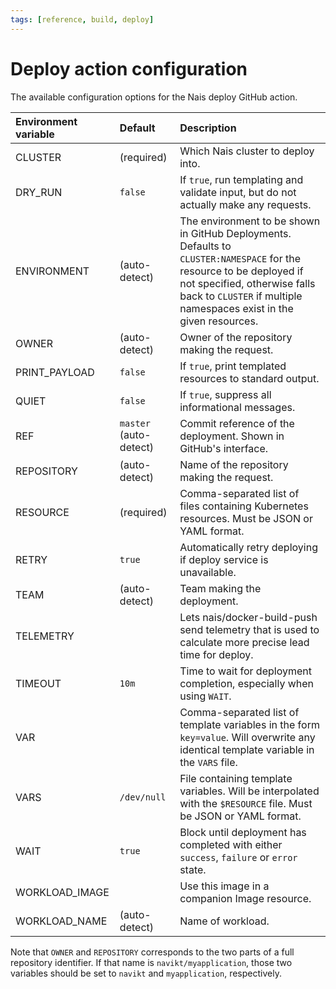 ```yaml
---
tags: [reference, build, deploy]
---
```


# Deploy action configuration

The available configuration options for the Nais deploy GitHub action.

| Environment variable | Default                | Description                                                                                                                                                                                                                 |
|:---------------------|:-----------------------|:----------------------------------------------------------------------------------------------------------------------------------------------------------------------------------------------------------------------------|
| CLUSTER              | (required)             | Which Nais cluster to deploy into.                                                                                                                                                                                          |
| DRY_RUN              | `false`                | If `true`, run templating and validate input, but do not actually make any requests.                                                                                                                                        |
| ENVIRONMENT          | (auto-detect)          | The environment to be shown in GitHub Deployments. Defaults to `CLUSTER:NAMESPACE` for the resource to be deployed if not specified, otherwise falls back to `CLUSTER` if multiple namespaces exist in the given resources. |
| OWNER                | (auto-detect)          | Owner of the repository making the request.                                                                                                                                                                                 |
| PRINT_PAYLOAD        | `false`                | If `true`, print templated resources to standard output.                                                                                                                                                                    |
| QUIET                | `false`                | If `true`, suppress all informational messages.                                                                                                                                                                             |
| REF                  | `master` (auto-detect) | Commit reference of the deployment. Shown in GitHub's interface.                                                                                                                                                            |
| REPOSITORY           | (auto-detect)          | Name of the repository making the request.                                                                                                                                                                                  |
| RESOURCE             | (required)             | Comma-separated list of files containing Kubernetes resources. Must be JSON or YAML format.                                                                                                                                 |
| RETRY                | `true`                 | Automatically retry deploying if deploy service is unavailable.                                                                                                                                                             |
| TEAM                 | (auto-detect)          | Team making the deployment.                                                                                                                                                                                                 |
| TELEMETRY            |                        | Lets nais/docker-build-push send telemetry that is used to calculate more precise lead time for deploy.                                                                                                                     |
| TIMEOUT              | `10m`                  | Time to wait for deployment completion, especially when using `WAIT`.                                                                                                                                                       |
| VAR                  |                        | Comma-separated list of template variables in the form `key=value`. Will overwrite any identical template variable in the `VARS` file.                                                                                      |
| VARS                 | `/dev/null`            | File containing template variables. Will be interpolated with the `$RESOURCE` file. Must be JSON or YAML format.                                                                                                            |
| WAIT                 | `true`                 | Block until deployment has completed with either `success`, `failure` or `error` state.                                                                                                                                     |
| WORKLOAD_IMAGE       |                        | Use this image in a companion Image resource.                                                                                                                                                                               | 
| WORKLOAD_NAME        | (auto-detect)          | Name of workload.                                                                                                                                                                                                           | 

Note that `OWNER` and `REPOSITORY` corresponds to the two parts of a full repository identifier.
If that name is `navikt/myapplication`, those two variables should be set to `navikt` and `myapplication`, respectively.
